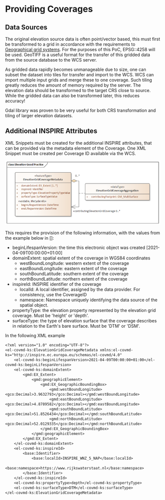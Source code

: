 # Providing Coverages

## Data Sources
The original elevation source data is often point/vector based, this must first be transformed to a grid in accordance with the requirements to [Geographical grid systems](https://github.com/codefornl/INSPIRE-Coverages/blob/main/docs/INSPIRE.md#inspire-theme-geographical-grid-systems). 
For the purposes of this PoC, EPSG::4258 will be used. 
GeoTIFF is a useful format for the transfer of this gridded data from the source database to the WCS server.

As gridded data rapidly becomes unmanageable due to size, one can subset the dataset into tiles for transfer and import to the WCS. 
WCS can import multiple input grids and merge these to one coverage. Such tiling  greatly reduces the amount of memory required by the server.
The elevation data should be transformed to the target CRS close to source. While the gridded data can also be transformed later, this reduces accuracy!

Gdal library was proven to be very useful for both CRS transformation and tiling of larger elevation datasets.

## Additional INSPIRE Attributes
XML Snippets must be created for the additional INSPIRE attributes, that can be provided via the metadata element of the Coverage. 
One XML Snippet must be created per Coverage ID available via the WCS.

![ElevationGridCoverageMetadata](./pix/Elevation%20Good%20Practice.png)

This requires the provision of the following information, with the values from the example below in []:
- beginLifespanVersion: the time this electronic object was created [2021-04-09T00:00:00+01:00]
- domainExtent: spatial extent of the coverage in WGS84 coordinates
  - westBoundLongitude: western extent of the coverage
  - eastBoundLongitude: eastern extent of the coverage
  - southBoundLatitude: southern extent of the coverage
  - northBoundLatitude: northern extent of the coverage
- inspireId: INSPIRE identifier of the coverage
  - localId: A local identifier, assigned by the data provider. For consistency, use the CoverageID
  - namespace: Namespace uniquely identifying the data source of the spatial object.
- propertyType: the elevation property represented by the elevation grid coverage. Must be 'height' or 'depth'.
- surfaceType: the type of elevation surface that the coverage describes in relation to the Earth's bare surface. Must be 'DTM' or 'DSM'.

In the following XML example


```
<?xml version="1.0" encoding="UTF-8"?>
<el-covmd-ks:ElevationGridCoverageMetadata xmlns:el-covmd-ks="http://inspire.ec.europa.eu/schemas/el-covmd/4.0"
    <el-covmd-ks:beginLifespanVersion>2021-04-09T00:00:00+01:00</el-covmd-ks:beginLifespanVersion>
    <el-covmd-ks:domainExtent>
        <gmd:EX_Extent>
            <gmd:geographicElement>
                <gmd:EX_GeographicBoundingBox>
                    <gmd:westBoundLongitude><gco:Decimal>3.9632793</gco:Decimal></gmd:westBoundLongitude>
                    <gmd:eastBoundLongitude><gco:Decimal>4.8789582</gco:Decimal></gmd:eastBoundLongitude>
                    <gmd:southBoundLatitude><gco:Decimal>51.8526434</gco:Decimal></gmd:southBoundLatitude>
                    <gmd:northBoundLatitude><gco:Decimal>52.0129335</gco:Decimal></gmd:northBoundLatitude>
                </gmd:EX_GeographicBoundingBox>
            </gmd:geographicElement>
        </gmd:EX_Extent>
    </el-covmd-ks:domainExtent>
    <el-covmd-ks:inspireId>
        <base:Identifier>
            <base:localId>INSPIRE_WNZ_5_NAP</base:localId>
            <base:namespace>https://www.rijkswaterstaat.nl</base:namespace>
        </base:Identifier>
    </el-covmd-ks:inspireId>
    <el-covmd-ks:propertyType>depth</el-covmd-ks:propertyType>
    <el-covmd-ks:surfaceType>DTM</el-covmd-ks:surfaceType>
</el-covmd-ks:ElevationGridCoverageMetadata>
```

